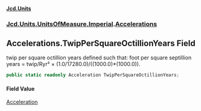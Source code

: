 #### [Jcd.Units](index 'index')
### [Jcd.Units.UnitsOfMeasure.Imperial](Jcd.Units.UnitsOfMeasure.Imperial 'Jcd.Units.UnitsOfMeasure.Imperial').[Accelerations](Accelerations 'Jcd.Units.UnitsOfMeasure.Imperial.Accelerations')

## Accelerations.TwipPerSquareOctillionYears Field

twip per square octillion years defined such that: foot per square septillion years = twip/Ryr² ×
(1.0/17280.0)/((1000.0)*(1000.0)).

```csharp
public static readonly Acceleration TwipPerSquareOctillionYears;
```

#### Field Value
[Acceleration](Acceleration 'Jcd.Units.UnitTypes.Acceleration')